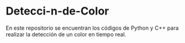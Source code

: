 # Detecci-n-de-Color
En este repositorio se encuentran los códigos de Python y C++ para realizar la detección de un color en tiempo real.
